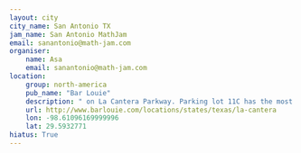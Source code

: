 ```yaml
---
layout: city
city_name: San Antonio TX
jam_name: San Antonio MathJam
email: sanantonio@math-jam.com
organiser:
    name: Asa
    email: sanantonio@math-jam.com
location:
    group: north-america
    pub_name: "Bar Louie"
    description: " on La Cantera Parkway. Parking lot 11C has the most spaces at the shortest distance."
    url: http://www.barlouie.com/locations/states/texas/la-cantera
    lon: -98.61096169999996
    lat: 29.5932771
hiatus: True
---
```

